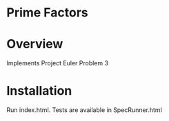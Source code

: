 # Prime Factors

# Overview

Implements Project Euler Problem 3

# Installation

Run index.html. Tests are available in SpecRunner.html
